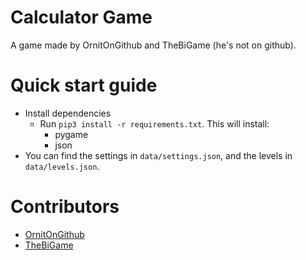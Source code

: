 # Calculator Game
A game made by OrnitOnGithub and TheBiGame (he's not on github).

# Quick start guide
- Install dependencies
  - Run `pip3 install -r requirements.txt`. This will install:
    - pygame
    - json
- You can find the settings in `data/settings.json`, and the levels in `data/levels.json`.

# Contributors
- [OrnitOnGithub](https://github.com/OrnitOnGithub)
- [TheBiGame]()
